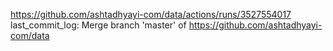 https://github.com/ashtadhyayi-com/data/actions/runs/3527554017
last_commit_log: Merge branch 'master' of https://github.com/ashtadhyayi-com/data